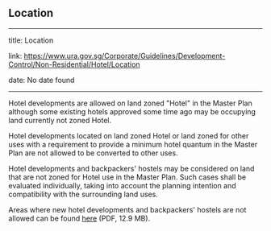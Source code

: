 ## Location
---
title: Location

link: https://www.ura.gov.sg/Corporate/Guidelines/Development-Control/Non-Residential/Hotel/Location

date: No date found

---


Hotel developments are allowed on land zoned "Hotel" in the Master Plan although some existing hotels approved some time ago may be occupying land currently not zoned Hotel.

Hotel developments located on land zoned Hotel or land zoned for other uses with a requirement to provide a minimum hotel quantum in the Master Plan are not allowed to be converted to other uses.

Hotel developments and backpackers' hostels may be considered on land that are not zoned for Hotel use in the Master Plan. Such cases shall be evaluated individually, taking into account the planning intention and compatibility with the surrounding land uses.

Areas where new hotel developments and backpackers' hostels are not allowed can be found [here](https://www.ura.gov.sg/-/media/Corporate/Guidelines/Development-control/Circulars/2018/Jun/dc18-04/dc18-04-AppA.pdf) (PDF, 12.9 MB).



